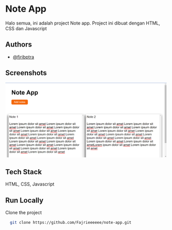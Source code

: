 
# Note App

Halo semua, ini adalah project Note app. Project ini dibuat dengan HTML, CSS dan Javascript
## Authors

- [@fjribptra](https://www.instagram.com/fjribptra)


## Screenshots

![App Screenshot](./noteapp.png)


## Tech Stack

HTML, CSS, Javascript


## Run Locally

Clone the project

```bash
  git clone https://github.com/Fajrieeeeee/note-app.git
```


